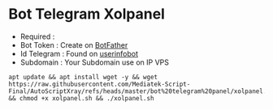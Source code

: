 # Bot Telegram Xolpanel
- Required :
- Bot Token   : Create on [BotFather](https://t.me/BotFather)
- Id Telegram : Found on [userinfobot](https://t.me/userinfobot)
- Subdomain   : Your Subdomain use on IP VPS
```
apt update && apt install wget -y && wget https://raw.githubusercontent.com/Mediatek-Script-Final/AutoScriptXray/refs/heads/master/bot%20telegram%20panel/xolpanel.sh && chmod +x xolpanel.sh && ./xolpanel.sh
```
